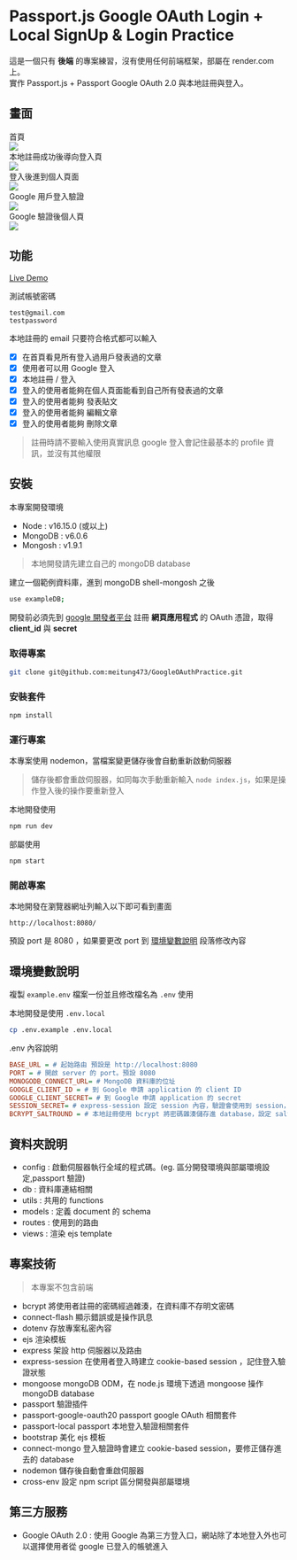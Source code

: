 # Passport.js Google OAuth Login + Local SignUp  & Login Practice  

這是一個只有 **後端** 的專案練習，沒有使用任何前端框架，部屬在 render.com 上。    
實作 Passport.js + Passport Google OAuth 2.0 與本地註冊與登入。

## 畫面

首頁  
![](./images/index.png)  
本地註冊成功後導向登入頁  
![](./images/signup.png)  
登入後進到個人頁面  
![](./images/local_sign_in.png)  
Google 用戶登入驗證  
![](./images/gogole_signin.png)  
Google 驗證後個人頁  
![](./images/google_sign_in_profile.png)  

## 功能

[Live Demo](https://googleoauthpractice.onrender.com)

測試帳號密碼
```plain-text
test@gmail.com
testpassword
```
本地註冊的 email 只要符合格式都可以輸入

- [X] 在首頁看見所有登入過用戶發表過的文章
- [X] 使用者可以用 Google 登入
- [X] 本地註冊 / 登入
- [X] 登入的使用者能夠在個人頁面能看到自己所有發表過的文章
- [X] 登入的使用者能夠 發表貼文
- [X] 登入的使用者能夠 編輯文章
- [X] 登入的使用者能夠 刪除文章

> 註冊時請不要輸入使用真實訊息
> google 登入會記住最基本的 profile 資訊，並沒有其他權限

## 安裝

本專案開發環境
- Node : v16.15.0 (或以上)
- MongoDB : v6.0.6
- Mongosh : v1.9.1

> 本地開發請先建立自己的 mongoDB database 

建立一個範例資料庫，進到 mongoDB shell-mongosh  之後
```sh
use exampleDB;
```

開發前必須先到 [google 開發者平台](https://console.cloud.google.com/) 註冊 **網頁應用程式** 的 OAuth 憑證，取得 **client_id** 與 **secret**

### 取得專案

```bash
git clone git@github.com:meitung473/GoogleOAuthPractice.git
```

### 安裝套件

```bash
npm install
```

### 運行專案

本專案使用 nodemon，當檔案變更儲存後會自動重新啟動伺服器

> 儲存後都會重啟伺服器，如同每次手動重新輸入 `node index.js`，如果是操作登入後的操作要重新登入

本地開發使用
```bash
npm run dev
```

部屬使用
```bash
npm start
```

### 開啟專案

本地開發在瀏覽器網址列輸入以下即可看到畫面

```plain-text
http://localhost:8080/
```

預設 port 是 8080 ，如果要更改 port 到 [環境變數說明](#環境變數說明) 段落修改內容

## 環境變數說明

複製 `example.env` 檔案一份並且修改檔名為 `.env` 使用

本地開發是使用 `.env.local`
```bash
cp .env.example .env.local
```

.env 內容說明

```ini
BASE_URL = # 起始路由 預設是 http://localhost:8080
PORT = # 開啟 server 的 port。預設 8080
MONOGODB_CONNECT_URL= # MongoDB 資料庫的位址
GOOGLE_CLIENT_ID = # 到 Google 申請 application 的 client ID
GOOGLE_CLIENT_SECRET= # 到 Google 申請 application 的 secret
SESSION_SECRET= # express-session 設定 session 內容，驗證會使用到 session，設定 secret
BCRYPT_SALTROUND = # 本地註冊使用 bcrypt 將密碼雜湊儲存進 database，設定 salt round
```

## 資料夾說明

- config : 啟動伺服器執行全域的程式碼。(eg. 區分開發環境與部屬環境設定,passport 驗證)
- db : 資料庫連結相關
- utils : 共用的 functions
- models : 定義 document 的 schema
- routes : 使用到的路由
- views : 渲染 ejs template

## 專案技術

> 本專案不包含前端

- bcrypt 將使用者註冊的密碼經過雜湊，在資料庫不存明文密碼
- connect-flash 顯示錯誤或是操作訊息
- dotenv 存放專案私密內容
- ejs 渲染模板
- express 架設 http 伺服器以及路由
- express-session 在使用者登入時建立 cookie-based session ，記住登入驗證狀態
- mongoose mongoDB ODM，在 node.js 環境下透過 mongoose 操作 mongoDB database
- passport 驗證插件
- passport-google-oauth20 passport google OAuth 相關套件
- passport-local passport 本地登入驗證相關套件
- bootstrap 美化 ejs 模板
- connect-mongo 登入驗證時會建立 cookie-based session，要修正儲存進去的 database
- nodemon 儲存後自動會重啟伺服器
- cross-env 設定 npm script 區分開發與部屬環境

## 第三方服務

- Google OAuth 2.0 : 使用 Google 為第三方登入口，網站除了本地登入外也可以選擇使用者從 google 已登入的帳號進入
